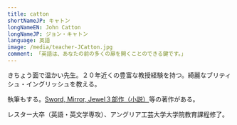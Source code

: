 ```yaml
---
title: catton
shortNameJP: キャトン
longNameEN: John Catton
longNameJP: ジョン・キャトン
language: 英語
image: /media/teacher-JCatton.jpg
comment: 「英語は、あなたの前の多くの扉を開くことのできる鍵です。」
---
```

きちょう面で温かい先生。２０年近くの豊富な教授経験を持つ。綺麗なブリティシュ・イングリッシュを教える。

執筆もする。[Sword, Mirror, Jewel３部作（小説）](https://www.goodreads.com/series/191494-sword-mirror-jewel)等の著作がある。

レスター大卒（英語・英文学専攻）、アングリア工芸大学大学院教育課程修了。
